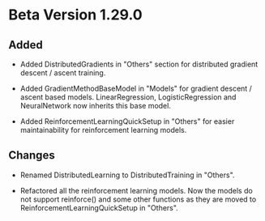 # Beta Version 1.29.0

## Added

* Added DistributedGradients in "Others" section for distributed gradient descent / ascent training.

* Added GradientMethodBaseModel in "Models" for gradient descent / ascent based models. LinearRegression, LogisticRegression and NeuralNetwork now inherits this base model.

* Added ReinforcementLearningQuickSetup in "Others" for easier maintainability for reinforcement learning models. 

## Changes

* Renamed DistributedLearning to DistributedTraining in "Others".

* Refactored all the reinforcement learning models. Now the models do not support reinforce() and some other functions as they are moved to ReinforcementLearningQuickSetup in "Others".
